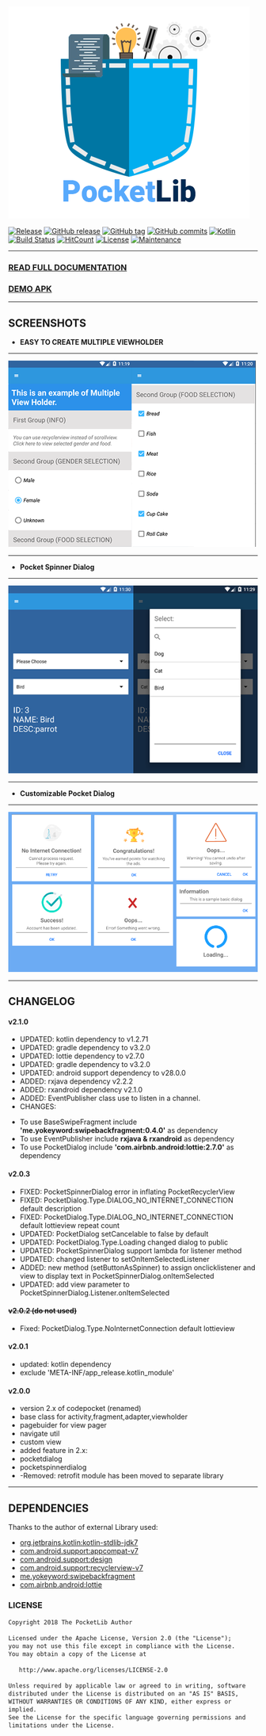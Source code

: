 ![alt text](https://github.com/jamesdeperio/PocketLib/blob/master/pocketlib.png "PocketLib")

[![Release](https://jitpack.io/v/jamesdeperio/PocketLib.svg)](https://jitpack.io/#jamesdeperio/PocketLib)
[![GitHub release](https://img.shields.io/github/release/jamesdeperio/PocketLib.svg)](https://GitHub.com/jamesdeperio/PocketLib/releases/)
[![GitHub tag](https://img.shields.io/github/tag/jamesdeperio/PocketLib.svg)](https://GitHub.com/jamesdeperio/PocketLib/tags/)
[![GitHub commits](https://img.shields.io/github/commits-since/jamesdeperio/PocketLib/v2.0.3.svg)](https://GitHub.com/jamesdeperio/PocketLib/commit/)
[![Kotlin](https://img.shields.io/badge/Kotlin-1.2.71-green.svg?style=flat-square)](http://kotlinlang.org)
[![Build Status](https://img.shields.io/travis/jamesdeperio/PocketLib.svg?style=flat-square)](https://travis-ci.org/jamesdeperio/PocketLib)
[![HitCount](http://hits.dwyl.io/jamesdeperio/PocketLib.svg)](http://hits.dwyl.io/jamesdeperio/PocketLib)
[![License](https://img.shields.io/badge/License%20-Apache%202-337ab7.svg)](https://www.apache.org/licenses/LICENSE-2.0)
[![Maintenance](https://img.shields.io/badge/Maintained%3F-yes-green.svg)](https://GitHub.com/jamesdeperio/PocketLib/graphs/commit-activity)
___
### [READ FULL DOCUMENTATION](https://jamesdeperio.github.io/pocketlib/) 
### [DEMO APK](https://github.com/jamesdeperio/CodePocketBuilderDemo/blob/master/app-debug.apk)
___
## SCREENSHOTS
* **EASY TO CREATE MULTIPLE VIEWHOLDER**
___
![alt text](https://github.com/jamesdeperio/PocketLib/blob/master/multipleviewholder.png "multipleviewholder")
___
* **Pocket Spinner Dialog**
___
![alt text](https://github.com/jamesdeperio/PocketLib/blob/master/pocketspinner.png "pocketspinner")
___
* **Customizable Pocket Dialog**
___
![alt text](https://github.com/jamesdeperio/PocketLib/blob/master/dialog.png "pocketdialog")
___
## CHANGELOG
#### v2.1.0
* UPDATED: kotlin dependency to v1.2.71
* UPDATED: gradle dependency to v3.2.0
* UPDATED: lottie dependency to v2.7.0
* UPDATED: gradle dependency to v3.2.0
* UPDATED: android support dependency to v28.0.0
* ADDED: rxjava dependency v2.2.2
* ADDED: rxandroid dependency v2.1.0
* ADDED: EventPublisher class use to listen in a channel.
* CHANGES: 
- To use BaseSwipeFragment include **'me.yokeyword:swipebackfragment:0.4.0'** as dependency
- To use EventPublisher include **rxjava & rxandroid** as dependency
- To use PocketDialog include **'com.airbnb.android:lottie:2.7.0'** as dependency
#### v2.0.3
* FIXED: PocketSpinnerDialog error in inflating PocketRecyclerView
* FIXED: PocketDialog.Type.DIALOG_NO_INTERNET_CONNECTION default description
* FIXED: PocketDialog.Type.DIALOG_NO_INTERNET_CONNECTION default lottieview repeat count
* UPDATED: PocketDialog setCancelable to false by default
* UPDATED: PocketDialog.Type.Loading changed dialog to public
* UPDATED: PocketSpinnerDialog support lambda for listener method
* UPDATED: changed listener to setOnItemSelectedListener
* ADDED: new method (setButtonAsSpinner) to assign onclicklistener and view to display text in PocketSpinnerDialog.onItemSelected
* UPDATED: add view parameter to PocketSpinnerDialog.Listener.onItemSelected
#### ~~v2.0.2 (do not used)~~
* Fixed: PocketDialog.Type.NoInternetConnection default lottieview
#### v2.0.1
* updated: kotlin dependency
* exclude 'META-INF/app_release.kotlin_module'
#### v2.0.0
* version 2.x of codepocket (renamed)
* base class for activity,fragment,adapter,viewholder
* pagebuider for view pager
* navigate util
* custom view
* added feature in 2.x:
* pocketdialog
* pocketspinnerdialog
* -Removed: retrofit module has been moved to separate library
___
## DEPENDENCIES
Thanks to the author of external Library used:
* [org.jetbrains.kotlin:kotlin-stdlib-jdk7](https://github.com/JetBrains/kotlin/tree/master/libraries/stdlib)
* [com.android.support:appcompat-v7](https://developer.android.com/topic/libraries/support-library/)
* [com.android.support:design](https://developer.android.com/topic/libraries/support-library/)
* [com.android.support:recyclerview-v7](https://developer.android.com/topic/libraries/support-library/)
* [me.yokeyword:swipebackfragment](https://github.com/YoKeyword/SwipeBackFragment/)
* [com.airbnb.android:lottie](https://github.com/airbnb/lottie-android)


### LICENSE
```
Copyright 2018 The PocketLib Author

Licensed under the Apache License, Version 2.0 (the "License");
you may not use this file except in compliance with the License.
You may obtain a copy of the License at

   http://www.apache.org/licenses/LICENSE-2.0

Unless required by applicable law or agreed to in writing, software
distributed under the License is distributed on an "AS IS" BASIS,
WITHOUT WARRANTIES OR CONDITIONS OF ANY KIND, either express or implied.
See the License for the specific language governing permissions and
limitations under the License.
```
